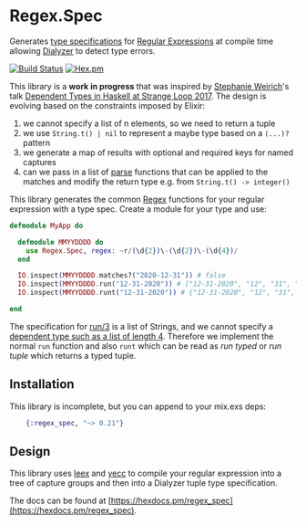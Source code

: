 # Regex.Spec

Generates [type specifications][1] for [Regular Expressions][2] at compile time allowing [Dialyzer][dialyzer] to detect type errors.

[![Build Status](https://github.com/devstopfix/regex_spec/workflows/ci/badge.svg)](https://github.com/devstopfix/regex_spec/actions)
[![Hex.pm](https://img.shields.io/hexpm/v/regex_spec.svg?style=flat-square)](https://hex.pm/packages/regex_spec)

This library is a **work in progress** that was inspired by [Stephanie Weirich][sweirich]'s talk [Dependent Types in Haskell at Strange Loop 2017][talk]. The design is evolving based on the constraints imposed by Elixir:

1. we cannot specify a list of n elements, so we need to return a tuple
2. we use `String.t() | nil` to represent a maybe type based on a `(...)?` pattern
3. we generate a map of results with optional and required keys for named captures
4. can we pass in a list of [parse][parsei] functions that can be applied to the matches and modify the return type e.g. from `String.t() -> integer()`

This library generates the common [Regex][2] functions for your 
regular expression with a type spec. Create a module for your type
and use:

```elixir
defmodule MyApp do

  defmodule MMYYDDDD do
    use Regex.Spec, regex: ~r/(\d{2})\-(\d{2})\-(\d{4})/
  end

  IO.inspect(MMYYDDDD.matches?("2020-12-31")) # false
  IO.inspect(MMYYDDDD.run("12-31-2020")) # ["12-31-2020", "12", "31", "2020"]
  IO.inspect(MMYYDDDD.runt("12-31-2020")) # {"12-31-2020", "12", "31", "2020"}

end
```

The specification for [run/3][run] is a list of Strings, and we cannot specify a 
[dependent type such as a list of length 4][dep]. Therefore we implement the 
normal `run` function and also `runt` which can be read as *run typed* or *run tuple*
which returns a typed tuple.

## Installation

This library is incomplete, but you can append to your mix.exs deps:

```elixir
    {:regex_spec, "~> 0.21"}
```

## Design

This library uses [leex][leex] and [yecc][yecc] to compile your regular expression into a tree of capture groups and then into a Dialyzer tuple type specification.

The docs can be found at [https://hexdocs.pm/regex_spec](https://hexdocs.pm/regex_spec).

[1]: https://hexdocs.pm/elixir/typespecs.html
[2]: https://hexdocs.pm/elixir/Regex.html
[leex]: https://erlang.org/doc/man/leex.html
[yecc]: https://erlang.org/doc/man/yecc.html
[run]: https://hexdocs.pm/elixir/Regex.html#run/3
[dep]: https://en.wikipedia.org/wiki/Dependent_type
[talk]: https://www.youtube.com/watch?v=wNa3MMbhwS4
[dialyzer]: https://erlang.org/doc/man/dialyzer.html
[sweirich]: https://github.com/sweirich
[parsei]: https://hexdocs.pm/elixir/Integer.html#parse/2